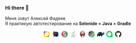 ### Hi there 👋
Меня зовут Алексей Фадеев </br>
Я практикую автотестирование на 
<b>Selenide + Java + Gradle</b> </br>

<p  align="center">
<img width="5%" title="Allure Report" src="icon/logo/Allure.svg">
<img width="5%" title="IntelliJ IDEA" src="icon/logo/Idea.svg">
<img width="5%" title="Junit5" src="icon/logo/Junit5.svg">
<img width="5%" title="Java" src="icon/logo/Java.svg">
<img width="5%" title="Jenkins" src="icon/logo/Jenkins.svg">
<img width="5%" title="RestAssured" src="icon/logo/RestAssured.svg">
<code><img width="5%" title="Gradle" src="icon/logo/Gradle.svg"  /></code>
<code><img width="5%" title="Allure TestOps" src="icon/logo/Allure_TO.svg"></code>
<code><img width="5%" title="GitHub" src="icon/logo/GitHub.svg"></code>
</p>
